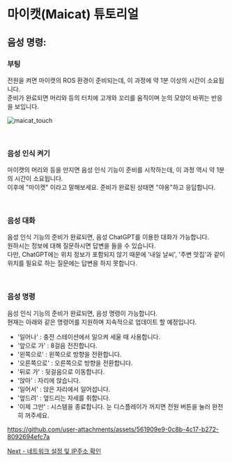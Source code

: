 # 마이캣(Maicat) 튜토리얼
## 음성 명령:

### 부팅
전원을 켜면 마이캣의 ROS 환경이 준비되는데, 이 과정에 약 1분 이상의 시간이 소요됩니다.<br/>
준비가 완료되면 머리와 등의 터치에 고개와 꼬리를 움직이며 눈의 모양이 바뀌는 반응을 보입니다.

![maicat_touch](https://github.com/user-attachments/assets/b4aabfa0-1925-4134-a863-cae9a354c9da)


&nbsp;
### 음성 인식 켜기
마이캣의 머리와 등을 만지면 음성 인식 기능이 준비를 시작하는데, 이 과정 역시 약 1분의 시간이 소요됩니다.<br/>
이후에 "마이캣" 이라고 말해보세요. 준비가 완료된 상태면 "야옹"하고 응답합니다.

&nbsp;
### 음성 대화
음성 인식 기능의 준비가 완료되면, 음성 ChatGPT를 이용한 대화가 가능합니다.<br/>
원하시는 정보에 대해 질문하시면 답변을 들을 수 있습니다.<br/>
다만, ChatGPT에는 위치 정보가 포함되지 않기 때문에 '내일 날씨', '주변 맛집'과 같이 위치를 필요로 하는 질문에는 답변을 하지 못합니다.

&nbsp;
### 음성 명령
음성 인식 기능의 준비가 완료되면, 음성 명령이 가능합니다.<br/>
현재는 아래와 같은 명령어를 지원하며 지속적으로 업데이트 할 예정입니다.<br/>
- '일어나' : 충전 스테이션에서 일으켜 세울 때 사용합니다.
- '앞으로 가' : 8걸음 전진합니다.
- '왼쪽으로' : 왼쪽으로 방향을 전환합니다.
- '오른쪽으로' : 오른쪽으로 방향을 전환합니다.
- '뒤로 가' : 뒷걸음으로 이동합니다.
- '앉아' : 자리에 앉습니다.
- '일어서' : 앉은 자리에서 일어섭니다.
- '엎드려' : 엎드리는 자세를 취합니다.
- '이제 그만' : 시스템을 종료합니다. 눈 디스플레이가 꺼지면 전원 버튼을 눌러 완전히 꺼주세요.

https://github.com/user-attachments/assets/561909e9-0c8b-4c17-b272-8092694efc7a


[Next - 네트워크 설정 및 IP주소 확인](../01_maicat_network/README.md)

&nbsp;
